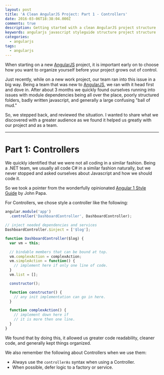 ```yaml
---
layout: post
title: 'A Clean AngularJS Project: Part 1 - Controllers'
date: 2016-03-06T18:38:04.000Z
comments: true
description: Getting started with a clean AngularJS project structure
keywords: angularjs javascript styleguide structure project structure
categories:
  - angularjs
tags:
  - angularjs
---
```


When starting on a new [AngularJS][angularjs] project, it is important early on to choose how you want to organize yourself before your project grows out of control.

Just recently, while on a new work project, our team ran into this issue in a big way. Being a team that was new to [AngularJS][angularjs], we ran with it head first and dove in. After about 3 months we quickly found ourselves running into issues with module dependencies being all over the place, poorly structured folders, badly written javascript, and generally a large confusing "ball of mud."

So, we stepped back, and reviewed the situation. I wanted to share what we discovered with a greater audience as we found it helped us greatly with our project and as a team.

--------------------------------------------------------------------------------

# Part 1: Controllers

We quickly identified that we were not all coding in a similar fashion. Being a .NET team, we usually all code C# in a similar fashion naturally, but we never stopped and asked ourselves about Javascript and how we should code it.

So we took a pointer from the wonderfully opinionated [Angular 1 Style Guide][angular-sg] by John Papa.

For Controllers, we chose style a controller like the following:

```js
angular.module('app')
  .controller('DashboardController', DashboardController);

// inject needed dependencies and services
DashboardController.$inject = ['$log'];

function DashboardController($log) {   
  var vm = this;

  // bindable members that can be bound at top.   
  vm.complexAction = complexAction;   
  vm.simpleAction = function() {     
    // implement here if only one line of code.   
  }   
  vm.list = [];

  constructor();

  function constructor() {
    // any init implementation can go in here.
  }

  function complexAction() {     
    // implement down here if     
    // it is more then one line.   
  }
}
```

We found that by doing this, it allowed us greater code readability, cleaner code, and generally kept things organized.

We also remember the following about Controllers when we use them:

- Always use the `controllerAs` syntax when using a Controller.
- When possible, defer logic to a factory or service.

[angularjs]: https://angularjs.org
[angular-sg]: https://github.com/johnpapa/angular-styleguide/blob/master/a1/README.md
